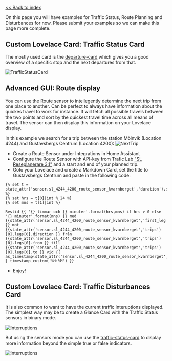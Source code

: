 [<< Back to index](/)

On this page you will have examples for Traffic Status, Route Planning and Disturbances for now. Please submit your examples so we can make this page more complete.

## Custom Lovelace Card: Traffic Status Card
The mostly used card is the [departure-card](https://github.com/hasl-platform/lovelace-hasl-departure-card) which gives you a good overview of a specific stop and the next departures from that. 

![TrafficStatusCard](https://user-images.githubusercontent.com/8133650/56198334-0a150f00-603b-11e9-9e93-92be212d7f7b.PNG)

## Advanced GUI: Route display
You can use the Route sensor to intellegently determine the next trip from one place to another. Can be perfect to always have information about the quickes travel to work for instance. It will fetch all possible travels between the two points and sort by the quickest travel time across all means of travel. The sensor can then display this information on your Lovelace display.

In this example we search for a trip between the station Mölnvik (Location 4244) and Gustavsbergs Centrum (Location 4200):
![NextTrip](https://user-images.githubusercontent.com/8133650/148201395-fc7d73d7-fa97-4951-965e-c7cd284f71c1.png)

* Create a Route Sensor under Integrations in Home Assistant
* Configure the Route Sensor with API-key from Trafic Lab ["SL Reseplanerare 3.1"](https://www.trafiklab.se/api/trafiklab-apis/sl/route-planner-31/) and a start and end of your planned trip.
* Goto your Lovelace and create a Markdown Card, set the title to Gustavsbergs Centrum and paste in the following code:

```
{% set t = state_attr('sensor.sl_4244_4200_route_sensor_kvarnberget','duration').split(':') %}
{% set hrs = t[0]|int % 24 %}
{% set mns = t[1]|int %}

Restid {{ '{} timmar och {} minuter'.format(hrs,mns) if hrs > 0 else '{} minuter'.format(mns) }} med {{state_attr('sensor.sl_4244_4200_route_sensor_kvarnberget','first_leg') }} mot {{state_attr('sensor.sl_4244_4200_route_sensor_kvarnberget','trips')[0].legs[0].direction }} från {{state_attr('sensor.sl_4244_4200_route_sensor_kvarnberget','trips')[0].legs[0].from }} till {{state_attr('sensor.sl_4244_4200_route_sensor_kvarnberget','trips')[0].legs[0].to }} vid {{ as_timestamp(state_attr('sensor.sl_4244_4200_route_sensor_kvarnberget','time')) | timestamp_custom('%H:%M') }}
```

* Enjoy!

## Custom Lovelace Card: Traffic Disturbances Card
It is also common to want to have the current traffic interuptions displayed. The simplest way may be to create a Glance Card with the Traffic Status sensors in binary mode.

![Interruptions](https://user-images.githubusercontent.com/8133650/148203200-a454b236-0532-4617-bcce-8e87f2ed92d9.png)

But using the sensors mode you can use the [traffic-status-card](https://github.com/hasl-platform/lovelace-hasl-traffic-status-card) to display more information beyond the simple true or false indicators.

![Interruptions](https://user-images.githubusercontent.com/1217994/57677754-e1773980-7627-11e9-81e7-4b991a6e4dc1.png)






